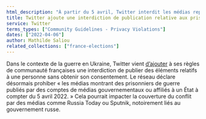 ```yaml
---
html_description: "À partir du 5 avril, Twitter interdit les médias représentant des prisonniers de guerre provenant de comptes gouvernementaux ou affiliés à l'État sans consentement, ce qui affecte des organismes tels que Russia Today et Sputnik."
title: Twitter ajoute une interdiction de publication relative aux prisonniers de guerre
service: Twitter
terms_types: ["Community Guidelines - Privacy Violations"]
dates: ["2022-04-06"]
author: Mathilde Saliou
related_collections: ["france-elections"]
---
```


Dans le contexte de la guerre en Ukraine, Twitter vient [d’ajouter](https://github.com/OpenTermsArchive/france-elections-versions/commit/d02a5431f787dcd58dc037497c06beed65c0c897?short_path=9696c1d#diff-9696c1df7dd16cea30f236779e0093c85e13ecc25835f5d9050a24b2f7479140) à ses règles de communauté françaises une interdiction de publier des éléments relatifs à une personne sans obtenir son consentement. Le réseau déclare désormais prohiber « les médias montrant des prisonniers de guerre publiés par des comptes de médias gouvernementaux ou affiliés à un État à compter du 5 avril 2022. » Cela pourrait impacter la couverture du conflit par des médias comme Russia Today ou Sputnik, notoirement liés au gouvernement russe.
